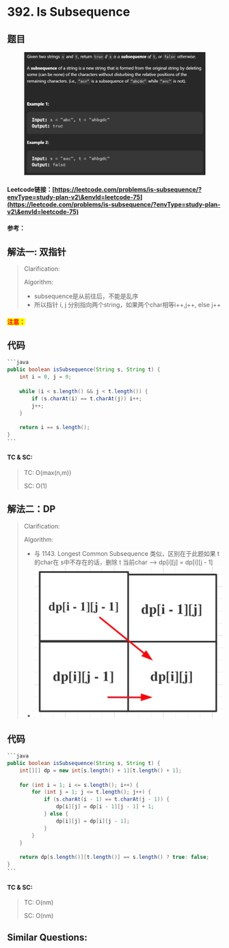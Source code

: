 # 392. Is Subsequence

## 题目

<figure><img src="../../.gitbook/assets/image (183).png" alt=""><figcaption></figcaption></figure>

#### Leetcode链接：[https://leetcode.com/problems/is-subsequence/?envType=study-plan-v2\&envId=leetcode-75](https://leetcode.com/problems/is-subsequence/?envType=study-plan-v2\&envId=leetcode-75)

#### 参考：

## 解法一: 双指针

> Clarification:&#x20;
>
> Algorithm:&#x20;
>
> * subsequence是从前往后，不能是乱序
> * 所以指针 i, j 分别指向两个string，如果两个char相等i++,j++, else j++

#### <mark style="color:red;">注意：</mark>

## 代码

````java
```java
public boolean isSubsequence(String s, String t) {
    int i = 0, j = 0;
    
    while (i < s.length() && j < t.length()) {
        if (s.charAt(i) == t.charAt(j)) i++;
        j++;
    }

    return i == s.length();
}
```
````

#### TC & SC:&#x20;

> TC: O(max(n,m))
>
> SC: O(1)

## 解法二：DP

> Clarification:&#x20;
>
> Algorithm:&#x20;
>
> * 与 1143. Longest Common Subsequence 类似，区别在于此题如果 t 的char在 s中不存在的话，删除 t 当前char --> dp\[i]\[j] = dp\[i]\[j - 1]
> * ![](<../../.gitbook/assets/image (4) (1).png>)

## 代码

````java
```java
public boolean isSubsequence(String s, String t) {
    int[][] dp = new int[s.length() + 1][t.length() + 1];

    for (int i = 1; i <= s.length(); i++) {
        for (int j = 1; j <= t.length(); j++) {
            if (s.charAt(i - 1) == t.charAt(j - 1)) {
                dp[i][j] = dp[i - 1][j - 1] + 1;
            } else {
                dp[i][j] = dp[i][j - 1];
            }
        }
    }

    return dp[s.length()][t.length()] == s.length() ? true: false;
}
```
````

#### TC & SC:&#x20;

> TC: O(nm)
>
> SC: O(nm)

## **Similar Questions:**&#x20;
